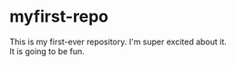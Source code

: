 # myfirst-repo
This is my first-ever repository. I'm super excited about it.
<br>
It is going to be fun.
